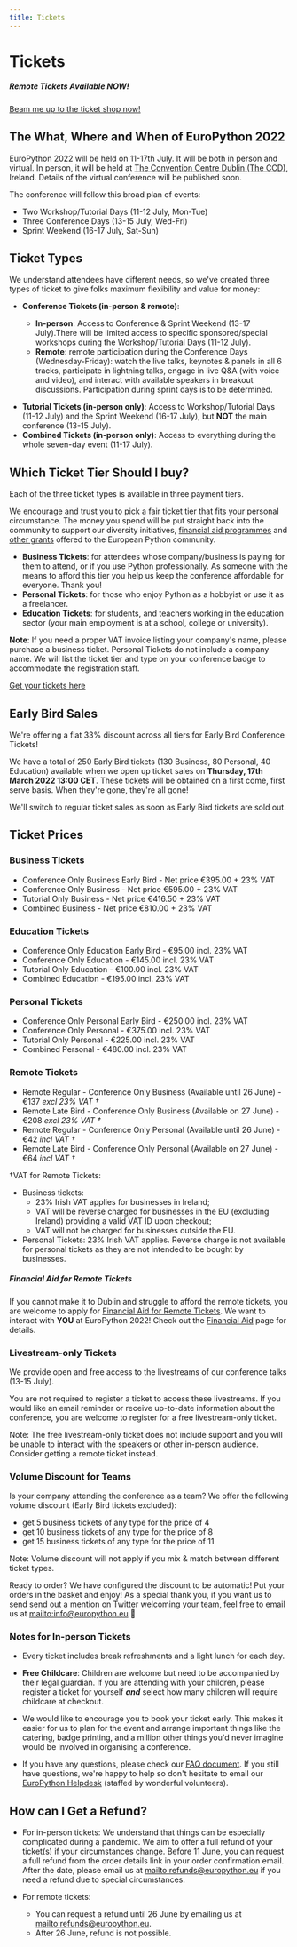 ```yaml
---
title: Tickets
---
```


# Tickets
<h5 className = "new">Remote Tickets Available NOW!</h5>

  <a class="button" href="https://tickets.europython.eu">Beam me up to the ticket shop now!</a>

## The What, Where and When of EuroPython 2022

EuroPython 2022 will be held on 11-17th July. It will be both in person and
virtual. In person, it will be held at
[The Convention Centre Dublin (The CCD)](https://www.theccd.ie/), Ireland.
Details of the virtual conference will be published soon.

The conference will follow this broad plan of events:

-   Two Workshop/Tutorial Days (11-12 July, Mon-Tue)
-   Three Conference Days (13-15 July, Wed-Fri)
-   Sprint Weekend (16-17 July, Sat-Sun)

## Ticket Types

We understand attendees have different needs, so we've created three types of
ticket to give folks maximum flexibility and value for money:

<ul>
<li><b>Conference Tickets (in-person & remote)</b>:</li>
  <ul>
    <li><b>In-person</b>: Access to Conference & Sprint Weekend (13-17 July).There will be limited access to specific sponsored/special workshops during the Workshop/Tutorial Days (11-12 July).</li>
    <li className="new"><b>Remote</b>: remote participation during the Conference Days (Wednesday-Friday): watch the live talks, keynotes & panels in all 6 tracks, participate in lightning talks, engage in live Q&A (with voice and video), and interact with available speakers in breakout discussions. Participation during sprint days is to be determined.</li>
  </ul>
</ul>

-   **Tutorial Tickets (in-person only)**: Access to Workshop/Tutorial Days (11-12 July) and the
    Sprint Weekend (16-17 July), but **NOT** the main conference (13-15 July).
-   **Combined Tickets (in-person only)**: Access to everything during the whole seven-day
    event (11-17 July).

## Which Ticket Tier Should I buy?

Each of the three ticket types is available in three payment tiers.

We encourage and trust you to pick a fair ticket tier that fits your personal
circumstance. The money you spend will be put straight back into the community
to support our diversity initiatives,
[financial aid programmes](/finaid) and
[other grants](https://www.europython-society.org/grants/)
offered to the European Python community.

-   **Business Tickets**: for attendees whose company/business is paying for
    them to attend, or if you use Python professionally. As someone with the
    means to afford this tier you help us keep the conference affordable for
    everyone. Thank you!
-   **Personal Tickets**: for those who enjoy Python as a hobbyist or use it as
    a freelancer.
-   **Education Tickets**: for students, and teachers working in the education
    sector (your main employment is at a school, college or university).

**Note**: If you need a proper VAT invoice listing your company's name, please
purchase a business ticket. Personal Tickets do not include a company name. We
will list the ticket tier and type on your conference badge to accommodate the
registration staff.

<a class="button" href="https://tickets.europython.eu">Get your tickets here</a>

<h2 className="soldout"> Early Bird Sales</h2>

We're offering a flat 33% discount across all tiers for Early Bird Conference
Tickets!

We have a total of 250 Early Bird tickets (130 Business, 80 Personal, 40
Education) available when we open up ticket sales on
**Thursday, 17th March 2022 13:00 CET**. These tickets will be obtained on a
first come, first serve basis. When they're gone, they're all gone!

We'll switch to regular ticket sales as soon as Early Bird tickets are sold
out.

## Ticket Prices

### Business Tickets
<ul>
  <li className="soldout">Conference Only Business Early Bird - Net price €395.00 + 23% VAT </li>
  <li>Conference Only Business - Net price €595.00 + 23% VAT</li>
  <li> Tutorial Only Business - Net price €416.50 + 23% VAT</li>
  <li>Combined Business - Net price €810.00 + 23% VAT</li>

</ul>

### Education Tickets

<ul>
  <li className="soldout"> Conference Only Education Early Bird - €95.00 incl. 23% VAT</li>
  <li> Conference Only Education - €145.00 incl. 23% VAT</li>
  <li> Tutorial Only Education - €100.00 incl. 23% VAT</li>
  <li>Combined Education - €195.00 incl. 23% VAT</li>
</ul>

### Personal Tickets

<ul>
  <li className="soldout">Conference Only Personal Early Bird - €250.00 incl. 23% VAT</li>
 <li>Conference Only Personal - €375.00 incl. 23% VAT</li>
 <li> Tutorial Only Personal - €225.00 incl. 23% VAT</li>
 <li> Combined Personal - €480.00 incl. 23% VAT</li>
</ul>

### Remote Tickets
<ul>
  <li className="new">Remote Regular - Conference Only Business (Available until 26 June) - €137 <i>excl 23% VAT †</i></li>
  <li className="new">Remote Late Bird - Conference Only Business (Available on 27 June) - €208 <i>excl 23% VAT † </i></li>
  <li className="new">Remote Regular - Conference Only Personal (Available until 26 June) - €42 <i>incl VAT †</i></li>
  <li className="new">Remote Late Bird - Conference Only Personal (Available on 27 June) - €64 <i>incl VAT †</i></li>
</ul>  

†VAT for Remote Tickets:
- Business tickets:
  - 23% Irish VAT applies for businesses in Ireland;
  - VAT will be reverse charged for businesses in the EU (excluding Ireland) providing a valid VAT ID upon checkout;
  - VAT will not be charged for businesses outside the EU.
- Personal Tickets: 23% Irish VAT applies. Reverse charge is not available for personal tickets as they are not intended to be bought by businesses.

<h5 className = "new"> Financial Aid for Remote Tickets </h5>

If you cannot make it to Dublin and struggle to afford the remote tickets, you are welcome to apply for [Financial Aid for Remote Tickets](https://forms.gle/k4Mh8T83PxADk9gq9). We want to interact with **YOU** at EuroPython 2022! Check out the [Financial Aid](/finaid) page for details.


### Livestream-only Tickets
We provide open and free access to the livestreams of our conference talks (13-15 July).

You are not required to register a ticket to access these livestreams. If you would like an email reminder or receive up-to-date information about the conference, you are welcome to register for a free livestream-only ticket.

Note: The free livestream-only ticket does not include support and you will be unable to interact with the speakers or other in-person audience. Consider getting a remote ticket instead.

### Volume Discount for Teams

Is your company attending the conference as a team? We offer the following volume discount (Early Bird tickets excluded):

-   get 5 business tickets of any type for the price of 4
-   get 10 business tickets of any type for the price of 8
-   get 15 business tickets of any type for the price of 11

Note: Volume discount will not apply if you mix & match between different ticket types.

Ready to order? We have configured the discount to be automatic! Put your orders in the basket and enjoy! As a special thank you, if you want us to send send out a mention on Twitter welcoming your team, feel free to email us at <mailto:info@europython.eu> 👐

### Notes for In-person Tickets

-   Every ticket includes break refreshments and a light lunch for each day.

-   **Free Childcare**: Children are welcome but need to be accompanied by their
    legal guardian. If you are attending with your children, please register a
    ticket for yourself **_and_** select how many children will require childcare at checkout.

-   We would like to encourage you to book your ticket early. This makes it easier
    for us to plan for the event and arrange important things like the catering,
    badge printing, and a million other things you'd never imagine would be
    involved in organising a conference.

-   If you have any questions, please check our
    [FAQ document](/faq). If you still have questions,
    we're happy to help so don't hesitate to email our
    [EuroPython Helpdesk](mailto:helpdesk@europython.eu) (staffed by wonderful
    volunteers).


## How can I Get a Refund?

- For in-person tickets: We understand that things can be especially complicated during a pandemic. We aim to offer a full refund of your ticket(s) if your circumstances change. Before 11 June, you can request a full refund from the order details link in your order confirmation email. After the date, please email us at <mailto:refunds@europython.eu> if you need a refund due to special circumstances.

- For remote tickets:
  - You can request a refund until 26 June by emailing us at <mailto:refunds@europython.eu>.
  - After 26 June, refund is not possible.
